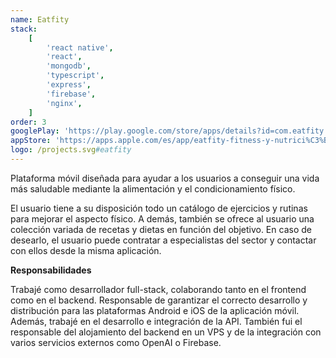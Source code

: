 ```yaml
---
name: Eatfity
stack:
    [
        'react native',
        'react',
        'mongodb',
        'typescript',
        'express',
        'firebase',
        'nginx',
    ]
order: 3
googlePlay: 'https://play.google.com/store/apps/details?id=com.eatfity'
appStore: 'https://apps.apple.com/es/app/eatfity-fitness-y-nutrici%C3%B3n/id6450825366'
logo: /projects.svg#eatfity
---
```


Plataforma móvil diseñada para ayudar a los usuarios a conseguir una vida más
saludable mediante la alimentación y el condicionamiento físico.

El usuario tiene a su disposición todo un catálogo de ejercicios y rutinas para
mejorar el aspecto físico. A demás, también se ofrece al usuario una colección
variada de recetas y dietas en función del objetivo. En caso de desearlo, el usuario
puede contratar a especialistas del sector y contactar con ellos desde la misma
aplicación.

<b>Responsabilidades</b>

Trabajé como desarrollador full-stack, colaborando tanto en el frontend como en el
backend. Responsable de garantizar el correcto desarrollo y distribución para las
plataformas Android e iOS de la aplicación móvil. Además, trabajé en el desarrollo e
integración de la API. También fui el responsable del alojamiento del backend en un
VPS y de la integración con varios servicios externos como OpenAI o Firebase.
